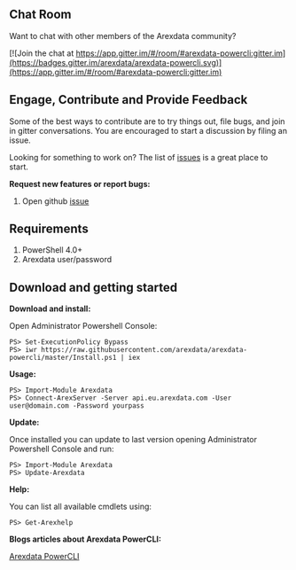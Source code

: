 
Chat Room
---------

Want to chat with other members of the Arexdata community?

[![Join the chat at https://app.gitter.im/#/room/#arexdata-powercli:gitter.im](https://badges.gitter.im/arexdata/arexdata-powercli.svg)](https://app.gitter.im/#/room/#arexdata-powercli:gitter.im)

Engage, Contribute and Provide Feedback
---------------------------------------

Some of the best ways to contribute are to try things out, file bugs, and join in gitter conversations. You are encouraged to start a discussion by filing an issue. 

Looking for something to work on? The list of [issues](https://github.com/arexdata/arexdata-powercli/issues) is a great place to start.

**Request new features or report bugs:**

1. Open github [issue](https://github.com/arexdata/arexdata-powercli/issues)

Requirements
---------------------------------------

1. PowerShell 4.0+
2. Arexdata user/password

Download and getting started
---------------------------------------

**Download and install:**

Open Administrator Powershell Console:

    PS> Set-ExecutionPolicy Bypass
    PS> iwr https://raw.githubusercontent.com/arexdata/arexdata-powercli/master/Install.ps1 | iex

**Usage:**

    PS> Import-Module Arexdata
    PS> Connect-ArexServer -Server api.eu.arexdata.com -User user@domain.com -Password yourpass

**Update:**

Once installed you can update to last version opening Administrator Powershell Console and run:

    PS> Import-Module Arexdata
    PS> Update-Arexdata

**Help:**

You can list all available cmdlets using:

    PS> Get-Arexhelp

**Blogs articles about Arexdata PowerCLI:**

[Arexdata PowerCLI](http://www.arexdata.com)  
  
